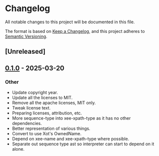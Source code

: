 # Changelog

All notable changes to this project will be documented in this file.

The format is based on [Keep a Changelog](https://keepachangelog.com/en/1.0.0/),
and this project adheres to [Semantic Versioning](https://semver.org/spec/v2.0.0.html).

## [Unreleased]

## [0.1.0](https://github.com/Paligo/xee/releases/tag/xee-xpath-type-v0.1.0) - 2025-03-20

### Other

- Update copyright year.
- Update all the licenses to MIT.
- Remove all the apache licenses, MIT only.
- Tweak license text.
- Preparing licenses, attribution, etc.
- More sequence-type into xee-xpath-type as it has no other dependencies.
- Better representation of various things.
- Convert to use Xot's OwnedName.
- Depend on xee-name and xee-xpath-type where possible.
- Separate out sequence type ast so interpreter can start to depend on it alone.

